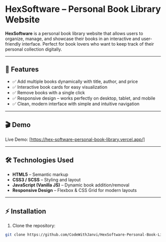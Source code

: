 #  HexSoftware – Personal Book Library Website


**HexSoftware** is a personal book library website that allows users to organize, manage, and showcase their books in an interactive and user-friendly interface. Perfect for book lovers who want to keep track of their personal collection digitally.

---

## 🌟 Features

- ✅ Add multiple books dynamically with title, author, and price  
- ✅ Interactive book cards for easy visualization  
- ✅ Remove books with a single click  
- ✅ Responsive design – works perfectly on desktop, tablet, and mobile  
- ✅ Clean, modern interface with simple and intuitive navigation  

---

## 🎬 Demo

Live Demo: [https://hex-software-personal-book-library.vercel.app/]  

---

## 🛠 Technologies Used

- **HTML5** – Semantic markup  
- **CSS3 / SCSS** – Styling and layout  
- **JavaScript (Vanilla JS)** – Dynamic book addition/removal  
- **Responsive Design** – Flexbox & CSS Grid for modern layouts  

---

## ⚡ Installation

1. Clone the repository:

```bash
git clone https://github.com/CodeWithJanvi/HexSoftware-Personal-Book-Library-Website.git
